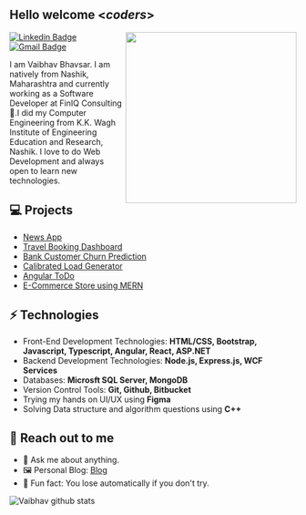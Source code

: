 <h2> Hello welcome <<i>coders</i>></h2>

<img align='right' src='http://www.jenyalestina.com/blog/wp-content/uploads/2019/05/web-development-1024x582.jpg' width='300"'>

[![Linkedin Badge](https://img.shields.io/badge/-LindkedIn-blue?style=flat-square&logo=Linkedin&logoColor=white&link=https://www.linkedin.com/in/vaibhav-bhavsar)](https://www.linkedin.com/in/vaibhav-bhavsar) 
[![Gmail Badge](https://img.shields.io/badge/-Gmail-Red?style=flat-square&logo=Gmail&logoColor=white&link=mailto:vaibhavbhavsar007@gmail.com)](mailto:vaibhavbhavsar007@gmail.com)

I am Vaibhav Bhavsar. I am natively from Nashik, Maharashtra and currently working as a Software Developer at FinIQ Consulting 🏫.I did my Computer Engineering from K.K. Wagh Institute of Engineering Education and Research, Nashik. I love to do Web Development and always open to learn new technologies.

## 💻 Projects
* [News App](iamvaibhavsar.github.io/News_App)
* [Travel Booking Dashboard](https://iamvaibhavsar.github.io/Travel_Booking_Dashboard)
* [Bank Customer Churn Prediction](https://github.com/IamVaibhavsar/Bank_Customer_Churn_Prediction)
* [Calibrated Load Generator](https://github.com/IamVaibhavsar/Calibrated_Load_Generator)
* [Angular ToDo](https://github.com/IamVaibhavsar/Angular_ToDo)
* [E-Commerce Store using MERN](https://github.com/IamVaibhavsar/MERN_E-Commerce_Project)


## ⚡ Technologies 
- Front-End Development Technologies: **HTML/CSS, Bootstrap, Javascript, Typescript, Angular, React, ASP.NET**
- Backend Development Technologies: **Node.js, Express.js, WCF Services**
- Databases: **Microsft SQL Server, MongoDB**
- Version Control Tools: **Git, Github, Bitbucket**
- Trying my hands on UI/UX using **Figma**
- Solving Data structure and algorithm questions using **C++**

## 👋 Reach out to me 
- 💬 Ask me about anything.
- 🖼️ Personal Blog: [Blog](https://vaibhavbhavsar.medium.com)
- 💎 Fun fact: You lose automatically if you don't try.

![Vaibhav github stats](https://github-readme-stats.vercel.app/api?username=IamVaibhavsar&hide=["issues"]&show_icons=true)